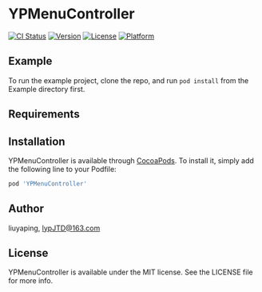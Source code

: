 # YPMenuController

[![CI Status](https://img.shields.io/travis/liuyaping/YPMenuController.svg?style=flat)](https://travis-ci.org/liuyaping/YPMenuController)
[![Version](https://img.shields.io/cocoapods/v/YPMenuController.svg?style=flat)](https://cocoapods.org/pods/YPMenuController)
[![License](https://img.shields.io/cocoapods/l/YPMenuController.svg?style=flat)](https://cocoapods.org/pods/YPMenuController)
[![Platform](https://img.shields.io/cocoapods/p/YPMenuController.svg?style=flat)](https://cocoapods.org/pods/YPMenuController)

## Example

To run the example project, clone the repo, and run `pod install` from the Example directory first.

## Requirements

## Installation

YPMenuController is available through [CocoaPods](https://cocoapods.org). To install
it, simply add the following line to your Podfile:

```ruby
pod 'YPMenuController'
```

## Author

liuyaping, lypJTD@163.com

## License

YPMenuController is available under the MIT license. See the LICENSE file for more info.
